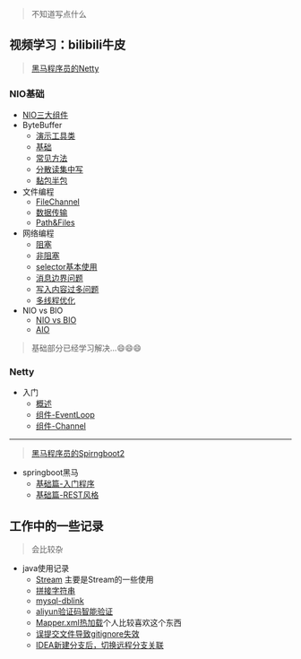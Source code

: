 
> 不知道写点什么

## 视频学习：bilibili牛皮

> [黑马程序员的Netty](https://www.bilibili.com/video/BV1py4y1E7oA) 

### NIO基础
- [NIO三大组件](/md/nio-hm/01.NIO三大组件.md)
- ByteBuffer
    - [演示工具类](/md/nio-hm/ByteBuffer/01.ByteBuffer演示工具类.md)
    - [基础](/md/nio-hm/ByteBuffer/02.ByteBuffer基础.md)
    - [常见方法](/md/nio-hm/ByteBuffer/03.ByteBuffer常见方法.md)
    - [分散读集中写](/md/nio-hm/ByteBuffer/04.ByteBuffer分散读集中写.md)
    - [黏包半包](/md/nio-hm/ByteBuffer/05.ByteBuffer黏包半包.md)
- 文件编程
    - [FileChannel](/md/nio-hm/文件编程/01.文件编程-FileChannel.md)
    - [数据传输](/md/nio-hm/文件编程/02.文件编程-数据传输.md)
    - [Path&Files](/md/nio-hm/文件编程/03.文件编程-Path&Files.md)
- 网络编程
    - [阻塞](/md/nio-hm/网络编程/01.网络编程-阻塞.md)
    - [非阻塞](/md/nio-hm/网络编程/02.网络编程-非阻塞.md)
    - [selector基本使用](/md/nio-hm/网络编程/03.网络编程-selector基本使用.md)
    - [消息边界问题](/md/nio-hm/网络编程/04.网络编程-消息边界.md)
    - [写入内容过多问题](/md/nio-hm/网络编程/04.网络编程-写入内容过多.md)
    - [多线程优化](/md/nio-hm/网络编程/06.网络编程-多线程优化.md)
- NIO vs BIO
    - [NIO vs BIO](/md/nio-hm/NIOvsBIO/01.NIOvsBIO.md)
    - [AIO](/md/nio-hm/NIOvsBIO/02.AIO.md)

> 基础部分已经学习解决...😄😄😄

### Netty
- 入门
    - [概述](/md/netty-hm/入门/01-概述.md)
    - [组件-EventLoop](/md/netty-hm/入门/02-组件-EventLoop.md)
    - [组件-Channel](/md/netty-hm/入门/03-组件-Channel.md)

----

> [黑马程序员的Spirngboot2](https://www.bilibili.com/video/BV15b4y1a7yG)

- springboot黑马
  - [基础篇-入门程序](/md/springboot-hm/01.搭建SpringBoot项目.md)
  - [基础篇-REST风格](/md/springboot-hm/02.REST风格.md)


## 工作中的一些记录

> 会比较杂

- java使用记录
    - [Stream](/md/work/01.java8的stream.md) 主要是Stream的一些使用
    - [拼接字符串](md/work/02.拼接字符串.md)
    - [mysql-dblink](md/work/03.mysql-dblink.md)
    - [aliyun验证码智能验证](md/work/04.aliyun验证码智能验证.md)
    - [Mapper.xml热加载](md/work/05.Mapper.xml热加载.md)个人比较喜欢这个东西
    - [误提交文件导致gitignore失效](md/work/06.误提交文件导致gitignore失效.md)
    - [IDEA新建分支后，切换远程分支关联](md/work/07.IDEA新建分支后，切换远程分支关联.md)
   